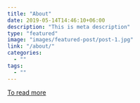 ```yaml
---
title: "About"
date: 2019-05-14T14:46:10+06:00
description: "This is meta description"
type: "featured"
image: "images/featured-post/post-1.jpg"
link: "/about/"
categories:
  - ""
tags:
  - ""
---
```



[To read more](/about/)
